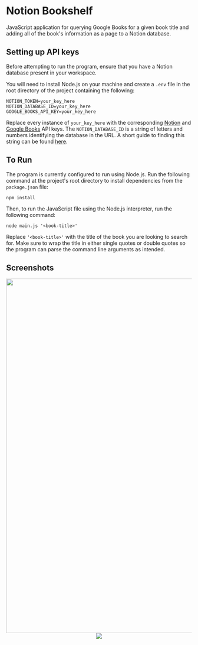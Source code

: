 # Notion Bookshelf

JavaScript application for querying Google Books for a given book title and adding all of the book's information as a page to a Notion database.

## Setting up API keys
Before attempting to run the program, ensure that you have a Notion database present in your workspace.

You will need to install Node.js on your machine and create a `.env` file in the root directory of the project containing the following:

```
NOTION_TOKEN=your_key_here
NOTION_DATABASE_ID=your_key_here
GOOGLE_BOOKS_API_KEY=your_key_here
```

Replace every instance of `your_key_here` with the corresponding [Notion](https://developers.notion.com/) and [Google Books](https://developers.google.com/books/docs/overview) API keys. The `NOTION_DATABASE_ID` is a string of letters and numbers identifying the database in the URL. A short guide to finding this string can be found [here](https://stackoverflow.com/a/69860478).

## To Run
The program is currently configured to run using Node.js. Run the following command at the project's root directory to install dependencies from the `package.json` file:<br>

`npm install`

Then, to run the JavaScript file using the Node.js interpreter, run the following command:<br>

`node main.js '<book-title>'`<br>

Replace `'<book-title>'` with the title of the book you are looking to search for. Make sure to wrap the title in either single quotes or double quotes so the program can parse the command line arguments as intended.

## Screenshots
<p align="center">
    <img width=959px src="https://github.com/cadedupont/notion-bookshelf/assets/98860495/cbbcba3d-5b10-47dd-96d4-1789f7a8d1e5">
    <img src="https://github.com/cadedupont/notion-bookshelf/assets/98860495/71e62ec7-5fe6-41ee-bca6-b71310b0966c">
</p>

